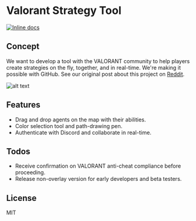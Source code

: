 # Valorant Strategy Tool
[![Inline docs](http://inch-ci.org/github/altera-project/Valorant-Strategy-Tool.svg?branch=master)](http://inch-ci.org/github/altera-project/Valorant-Strategy-Tool)

## Concept
We want to develop a tool with the VALORANT community to help players create strategies on the fly, together, and in real-time. We're making it possible with GitHub. See our original post about this project on [Reddit](https://www.reddit.com/r/ValorantCompetitive/comments/gg58r2/valorant_strategy_tool/Reddit).

![alt text](https://imgur.com/HehI6g2.png "Logo Title Text 1")

## Features

  - Drag and drop agents on the map with their abilities.
  - Color selection tool and path-drawing pen. 
  - Authenticate with Discord and collaborate in real-time.


## Todos

 - Receive confirmation on VALORANT anti-cheat compliance before proceeding. 
 - Release non-overlay version for early developers and beta testers.

License
----

MIT

